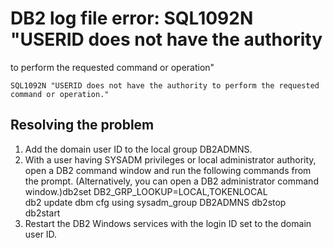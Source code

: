 # DB2 log file error: SQL1092N "USERID does not have the authority
to perform the requested command or operation"

```
SQL1092N "USERID does not have the authority to perform the requested command or operation."
```

## Resolving the problem

1. Add the domain user ID to the local group DB2ADMNS.
2. With a user having SYSADM privileges or local administrator authority, open a DB2 command window
and run the following commands from the prompt. (Alternatively, you can open a DB2 administrator
command
window.)db2set DB2\_GRP\_LOOKUP=LOCAL,TOKENLOCAL        
db2 update dbm cfg using sysadm\_group DB2ADMNS
db2stop                                        
db2start
3. Restart the DB2 Windows services with the login ID set to the domain user ID.